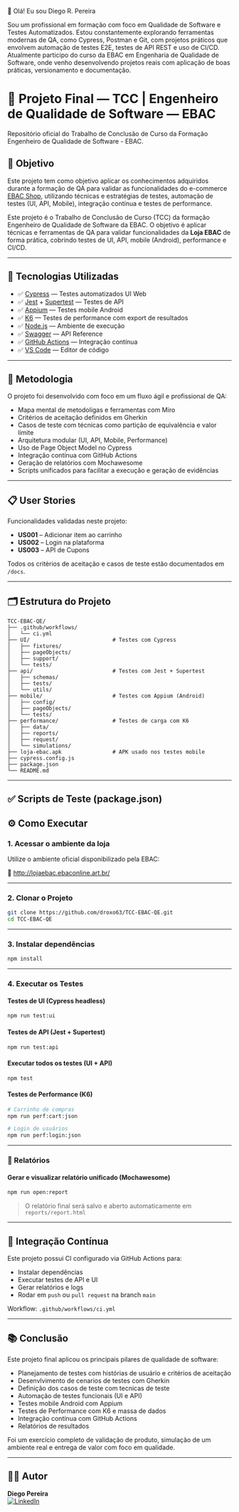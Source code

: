 👋 Olá! Eu sou Diego R. Pereira

Sou um profissional em formação com foco em Qualidade de Software e Testes Automatizados. Estou constantemente explorando ferramentas modernas de QA, como Cypress, Postman e Git, com projetos práticos que envolvem automação de testes E2E, testes de API REST e uso de CI/CD. Atualmente participo do curso da EBAC em Engenharia de Qualidade de Software, onde venho desenvolvendo projetos reais com aplicação de boas práticas, versionamento e documentação.


# 🧪 Projeto Final — TCC | Engenheiro de Qualidade de Software — EBAC

Repositório oficial do Trabalho de Conclusão de Curso da Formação Engenheiro de Qualidade de Software - EBAC.

## 🎯 Objetivo

Este projeto tem como objetivo aplicar os conhecimentos adquiridos durante a formação de QA para validar as funcionalidades do e-commerce [EBAC Shop](http://lojaebac.ebaconline.art.br/), utilizando técnicas e estratégias de testes, automação de testes (UI, API, Mobile), integração contínua e testes de performance.

Este projeto é o Trabalho de Conclusão de Curso (TCC) da formação Engenheiro de Qualidade de Software da EBAC. O objetivo é aplicar técnicas e ferramentas de QA para validar funcionalidades da **Loja EBAC** de forma prática, cobrindo testes de UI, API, mobile (Android), performance e CI/CD.

---

## 🚀 Tecnologias Utilizadas

- ✅ [Cypress](https://www.cypress.io/) — Testes automatizados UI Web  
- ✅ [Jest](https://jestjs.io/) + [Supertest](https://github.com/visionmedia/supertest) — Testes de API  
- ✅ [Appium](https://appium.io/) — Testes mobile Android  
- ✅ [K6](https://k6.io/) — Testes de performance com export de resultados  
- ✅ [Node.js](https://nodejs.org/) — Ambiente de execução  
- ✅ [Swagger](http://lojaebac.ebaconline.art.br/rest-api/docs/) — API Reference  
- ✅ [GitHub Actions](https://docs.github.com/actions) — Integração contínua  
- ✅ [VS Code](https://code.visualstudio.com/) — Editor de código  

---

## 📐 Metodologia

O projeto foi desenvolvido com foco em um fluxo ágil e profissional de QA:

- Mapa mental de metodoligas e ferramentas com Miro
- Critérios de aceitação definidos em Gherkin  
- Casos de teste com técnicas como partição de equivalência e valor limite  
- Arquitetura modular (UI, API, Mobile, Performance)  
- Uso de Page Object Model no Cypress  
- Integração contínua com GitHub Actions  
- Geração de relatórios com Mochawesome  
- Scripts unificados para facilitar a execução e geração de evidências  

---

## 📋 User Stories

Funcionalidades validadas neste projeto:

- **US001** – Adicionar item ao carrinho  
- **US002** – Login na plataforma  
- **US003** – API de Cupons  

Todos os critérios de aceitação e casos de teste estão documentados em `/docs`.

---

## 🗂️ Estrutura do Projeto

```
TCC-EBAC-QE/
├── .github/workflows/
│   └── ci.yml
├── UI/                          # Testes com Cypress
│   ├── fixtures/
│   ├── pageObjects/
│   ├── support/
│   └── tests/
├── api/                         # Testes com Jest + Supertest
│   ├── schemas/
│   ├── tests/
│   └── utils/
├── mobile/                      # Testes com Appium (Android)
│   ├── config/
│   ├── pageObjects/
│   └── tests/
├── performance/                 # Testes de carga com K6
│   ├── data/
│   ├── reports/
│   ├── request/
│   └── simulations/
├── loja-ebac.apk                # APK usado nos testes mobile
├── cypress.config.js
├── package.json
└── README.md
```

---

## ✅ Scripts de Teste (package.json)



## ⚙️ Como Executar

### 1. Acessar o ambiente da loja

Utilize o ambiente oficial disponibilizado pela EBAC:

🔗 http://lojaebac.ebaconline.art.br/

---

### 2. Clonar o Projeto

```bash
git clone https://github.com/droxo63/TCC-EBAC-QE.git
cd TCC-EBAC-QE
```

---

### 3. Instalar dependências

```bash
npm install
```

---

### 4. Executar os Testes

#### Testes de UI (Cypress headless)

```bash
npm run test:ui
```

#### Testes de API (Jest + Supertest)

```bash
npm run test:api
```

#### Executar todos os testes (UI + API)

```bash
npm test
```

#### Testes de Performance (K6)

```bash
# Carrinho de compras
npm run perf:cart:json

# Login de usuários
npm run perf:login:json
```

---

### 📄 Relatórios

#### Gerar e visualizar relatório unificado (Mochawesome)

```bash
npm run open:report
```

> O relatório final será salvo e aberto automaticamente em `reports/report.html`

---

## 🔁 Integração Contínua

Este projeto possui CI configurado via GitHub Actions para:

- Instalar dependências  
- Executar testes de API e UI  
- Gerar relatórios e logs  
- Rodar em `push` ou `pull request` na branch `main`

Workflow: `.github/workflows/ci.yml`

---

## 📚 Conclusão

Este projeto final aplicou os principais pilares de qualidade de software:

- Planejamento de testes com histórias de usuário e critérios de aceitação
- Desenvlvimento de cenarios de testes com Gherkin
- Definição dos casos de teste com tecnicas de teste
- Automação de testes funcionais (UI e API)  
- Testes mobile Android com Appium  
- Testes de Performance com K6 e massa de dados  
- Integração contínua com GitHub Actions  
- Relatórios de resultados

Foi um exercício completo de validação de produto, simulação de um ambiente real e entrega de valor com foco em qualidade.

---

## 🙋‍♂️ Autor

**Diego Pereira**  
[![LinkedIn](https://img.shields.io/badge/LinkedIn-0077B5?style=for-the-badge&logo=linkedin&logoColor=white)](https://www.linkedin.com/in/dirpereira/)
